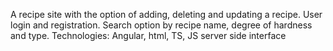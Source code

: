 A recipe site with the option of adding, deleting and updating a recipe. User login and registration.
  Search option by recipe name, degree of hardness and type. Technologies:
Angular, html, TS, JS server side interface
